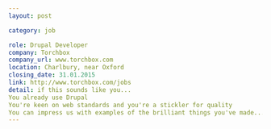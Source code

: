```yaml
---
layout: post

category: job

role: Drupal Developer
company: Torchbox
company_url: www.torchbox.com
location: Charlbury, near Oxford
closing_date: 31.01.2015
link: http://www.torchbox.com/jobs
detail: if this sounds like you...
You already use Drupal
You're keen on web standards and you're a stickler for quality
You can impress us with examples of the brilliant things you've made.......
---
```

